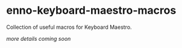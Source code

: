 enno-keyboard-maestro-macros
============================

Collection of useful macros for Keyboard Maestro.

*more details coming soon*